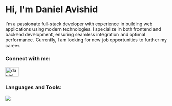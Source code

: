<h1>Hi, I'm Daniel Avishid</h1>

<p>I'm a passionate full-stack developer with experience in building web applications using modern technologies. I specialize in both frontend and backend development, ensuring seamless integration and optimal performance. Currently, I am looking for new job opportunities to further my career.</p>

<h3>Connect with me:</h3>
<p>
<a href="https://linkedin.com/in/daniel-avishid" target="_blank"><img align="center" src="https://raw.githubusercontent.com/rahuldkjain/github-profile-readme-generator/master/src/images/icons/Social/linked-in-alt.svg" alt="daniel avishid" height="30" width="40" /></a>
</p>

<h3>Languages and Tools:</h3>
<div align="left">
<img src="https://skillicons.dev/icons?i=php,dotnet,cs,js,html,css,sass,tailwind,jquery,vite,redux,react,nextjs,angular,mongodb,mysql,postgres,nodejs,express,nestjs,webpack,firebase,aws,postman,nginx,bun,npm e=5"/>
</div>
